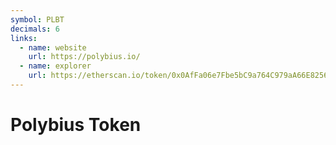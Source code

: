 ```yaml
---
symbol: PLBT
decimals: 6
links:
  - name: website
    url: https://polybius.io/
  - name: explorer
    url: https://etherscan.io/token/0x0AfFa06e7Fbe5bC9a764C979aA66E8256A631f02
---
```


# Polybius Token
